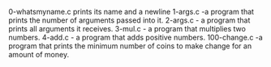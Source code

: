0-whatsmyname.c prints its name and a newline
1-args.c -a program that prints the number of arguments passed into it.
2-args.c - a program that prints all arguments it receives. 
3-mul.c - a program that multiplies two numbers.
4-add.c -  a program that adds positive numbers.
100-change.c -a program that prints the minimum number of coins to make change for an amount of money.